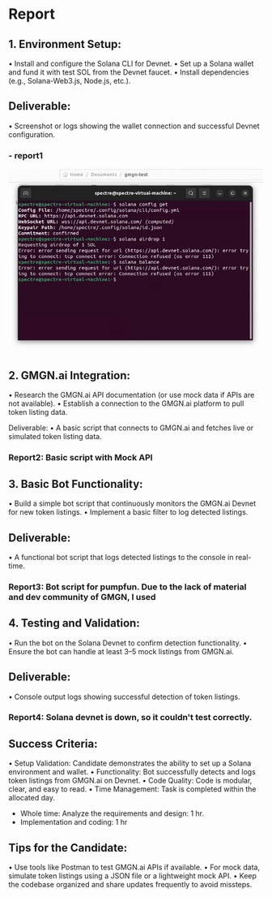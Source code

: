 # Report 

## 1. Environment Setup:
•	Install and configure the Solana CLI for Devnet.
•	Set up a Solana wallet and fund it with test SOL from the Devnet faucet.
•	Install dependencies (e.g., Solana-Web3.js, Node.js, etc.).


## Deliverable:
•	Screenshot or logs showing the wallet connection and successful Devnet configuration.

### - report1
![Solana Config](https://github.com/spectrecoder/GMGN.ai-sniper/blob/main/img/solana-config.png?raw=true)

	
## 2. GMGN.ai Integration:
•	Research the GMGN.ai API documentation (or use mock data if APIs are not available).
•	Establish a connection to the GMGN.ai platform to pull token listing data.

Deliverable:
•	A basic script that connects to GMGN.ai and fetches live or simulated token listing data.

### Report2: Basic script with Mock API
	
## 3. Basic Bot Functionality:
•	Build a simple bot script that continuously monitors the GMGN.ai Devnet for new token listings.
•	Implement a basic filter to log detected listings.

## Deliverable:
•	A functional bot script that logs detected listings to the console in real-time.

### Report3: Bot script for pumpfun. Due to the lack of material and dev community of GMGN, I used 

## 4.	Testing and Validation:
•	Run the bot on the Solana Devnet to confirm detection functionality.
•	Ensure the bot can handle at least 3–5 mock listings from GMGN.ai.

## Deliverable:
•	Console output logs showing successful detection of token listings.

### Report4: Solana devnet is down, so it couldn't test correctly.

## Success Criteria:

•	Setup Validation: Candidate demonstrates the ability to set up a Solana environment and wallet.
•	Functionality: Bot successfully detects and logs token listings from GMGN.ai on Devnet. 
•	Code Quality: Code is modular, clear, and easy to read. 
•	Time Management: Task is completed within the allocated day.

- Whole time: Analyze the requirements and design: 1 hr.
- Implementation and coding: 1 hr

## Tips for the Candidate:

•	Use tools like Postman to test GMGN.ai APIs if available.
•	For mock data, simulate token listings using a JSON file or a lightweight mock API.
•	Keep the codebase organized and share updates frequently to avoid missteps.
